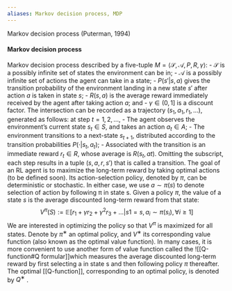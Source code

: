 ```yaml
---
aliases: Markov decision process, MDP
---
```

Markov decision process (Puterman, 1994)
#### Markov decision process
Markov decision process described by a five-tuple $M = \langle \mathcal{S}, \mathcal{A}, P, R, γ\rangle:$ 
	- $\mathcal{S}$ is a possibly infinite set of states the environment can be in;
	- $\mathcal{A}$ is a possibly infinite set of actions the agent can take in a state;
	- $P(s'|s, a)$ gives the transition probability of the environment landing in a new state $s'$ after action $a$ is taken in state $s$;
	- $R(s, a)$ is the average reward immediately received by the agent after taking action $a$; and
	- $\gamma \in (0,1]$ is a discount factor.
The intersection can be recorded as a trajectory $(s_1, a_1, r_1,...)$, generated as follows: at step $t = 1, 2, . . .,$
	- The agent observes the environment’s current state $s_t ∈ S$, and takes an action $a_t ∈ A$;
	- The environment transitions to a next-state $s_{t+1}$, distributed according to the transition probabilities $P(·|s_t, a_t)$;
	- Associated with the transition is an immediate reward $r_t ∈ R,$ whose average is $R(s_t , a t ).$
Omitting the subscript, each step results in a tuple $(s, a, r, s' )$ that is called a transition. The goal of an RL agent is to maximize the long-term reward by taking optimal actions (to be defined soon). Its action-selection policy, denoted by $π$, can be deterministic or stochastic. In either case, we use $a ∼ π(s)$ to denote selection of action by following π in state s. Given a policy $π$, the value of a state $s$ is the average discounted long-term reward from that state:$$V^\pi(S) := \mathbb{E}[r_1 + \gamma r_2+ \gamma ^2r_3 + ...|s1 = s, a_i \sim \pi(s_i), \forall i \geqslant 1]$$
We are interested in optimizing the policy so that $V^π$ is maximized for all states. Denote by $π^∗$ an optimal policy, and $V^∗$ its corresponding value function (also known as the optimal value function). In many cases, it is more convenient to use another form of value function called the ![[Q-function#Q formular]]which measures the average discounted long-term reward by first selecting a in state s and then following policy $π$ thereafter. The optimal [[Q-function]], corresponding to an optimal policy, is denoted by $Q^∗$ .



